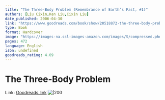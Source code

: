 ```yaml
---
title: "The Three-Body Problem (Remembrance of Earth’s Past, #1)"
authors: [Liu Cixin,Ken Liu,Cixin Liu]
date_published: 2006-04-30
link: "https://www.goodreads.com/book/show/20518872-the-three-body-problem?ref=nav_sb_ss_1_12"
type: Book
format: Hardcover
image: "https://images-na.ssl-images-amazon.com/images/S/compressed.photo.goodreads.com/books/1415428227i/20518872.jpg"
pages: 472
language: English
isbn: undefined
goodreads_rating: 4.09
---
```

# The Three-Body Problem
Link: [Goodreads link](https://www.goodreads.com/book/show/20518872-the-three-body-problem?ref=nav_sb_ss_1_12)
![|200](https://images-na.ssl-images-amazon.com/images/S/compressed.photo.goodreads.com/books/1415428227i/20518872.jpg)

